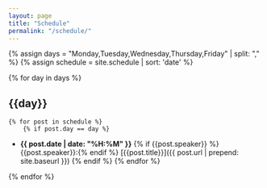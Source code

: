 ```yaml
---
layout: page
title: "Schedule"
permalink: "/schedule/"
---
```



{% assign days = "Monday,Tuesday,Wednesday,Thursday,Friday" | split: "," %}
{% assign schedule = site.schedule | sort: 'date' %}


{% for day in days %}

## {{day}}

    {% for post in schedule %}
        {% if post.day == day %}
- **{{ post.date | date: "%H:%M" }}** {% if {{post.speaker}} %}{{post.speaker}}:{% endif %} [{{post.title}}]({{ post.url | prepend: site.baseurl }})
        {% endif %}
    {% endfor %}

{% endfor %}
